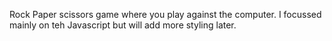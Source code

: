 Rock Paper scissors game where you play against the computer. 
I focussed mainly on teh Javascript but will add more styling later. 
